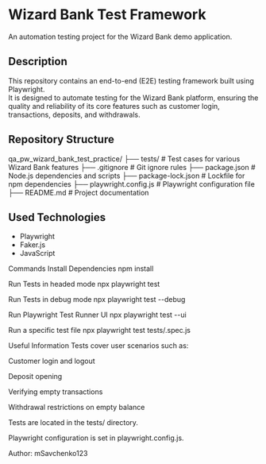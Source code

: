 # Wizard Bank Test Framework

An automation testing project for the Wizard Bank demo application.


## Description

This repository contains an end-to-end (E2E) testing framework built using Playwright.  
It is designed to automate testing for the Wizard Bank platform, ensuring the quality and reliability of its core features such as customer login, transactions, deposits, and withdrawals.


## Repository Structure

qa_pw_wizard_bank_test_practice/
├── tests/ # Test cases for various Wizard Bank features
├── .gitignore # Git ignore rules
├── package.json # Node.js dependencies and scripts
├── package-lock.json # Lockfile for npm dependencies
├── playwright.config.js # Playwright configuration file
├── README.md # Project documentation


## Used Technologies

- Playwright  
- Faker.js  
- JavaScript


Commands
Install Dependencies
npm install

Run Tests in headed mode
npx playwright test

Run Tests in debug mode
npx playwright test --debug

Run Playwright Test Runner UI
npx playwright test --ui

Run a specific test file
npx playwright test tests/<test-file-name>.spec.js


Useful Information
Tests cover user scenarios such as:

Customer login and logout

Deposit opening

Verifying empty transactions

Withdrawal restrictions on empty balance

Tests are located in the tests/ directory.

Playwright configuration is set in playwright.config.js.

Author: mSavchenko123

